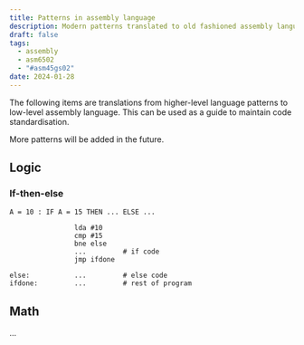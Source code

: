 ```yaml
---
title: Patterns in assembly language
description: Modern patterns translated to old fashioned assembly language.
draft: false
tags:
  - assembly
  - asm6502
  - "#asm45gs02"
date: 2024-01-28
---
```

The following items are translations from higher-level language patterns to low-level  assembly language. This can be used as a guide to maintain code standardisation.

More patterns will be added in the future.

## Logic

### If-then-else

`A = 10 : IF A = 15 THEN ... ELSE ...`

```asm6502
				lda #10
				cmp #15
				bne else
				...         # if code
				jmp ifdone

else:           ...         # else code
ifdone:         ...         # rest of program
```



## Math

...
